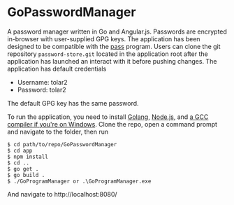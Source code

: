 # GoPasswordManager

A password manager written in Go and Angular.js. Passwords are encrypted in-browser with user-supplied GPG keys. The application has been designed to be compatible with the [pass](https://www.passwordstore.org/) program.
Users can clone the git repository `password-store.git` located in the application root after the application has launched an interact with it before pushing changes.
The application has default credentials
 - Username: tolar2
 - Password: tolar2

The default GPG key has the same password.

To run the application, you need to install [Golang](https://golang.org/), [Node.js](https://nodejs.org/en/), and [a GCC compiler if you're on Windows](http://tdm-gcc.tdragon.net/). Clone the repo, open a command prompt and navigate to the folder, then run

    $ cd path/to/repo/GoPasswordManager
    $ cd app
    $ npm install
    $ cd ..
    $ go get .
    $ go build .
    $ ./GoProgramManager or .\GoProgramManager.exe
    
And navigate to http://localhost:8080/
